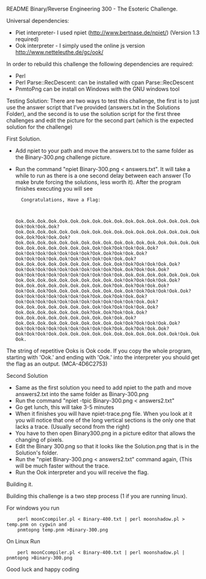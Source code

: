 README 
Binary/Reverse Engineering 300 - The Esoteric Challenge. 

Universal dependencies: 
* Piet interpreter- I used npiet (http://www.bertnase.de/npiet/) (Version 1.3 required)
* Ook interpreter - I simply used the online js version http://www.netteleuthe.de/gc/ook/

In order to rebuild this challenge the following dependencies are required: 
* Perl 
* Perl Parse::RecDescent: can be installed with cpan Parse::RecDescent
* PnmtoPng can be install on Windows with the GNU windows tool

Testing Solution: 
There are two ways to test this challenge, the first is to just use the answer script that I've provided (answers.txt in the Solutions Folder), and the second is to use the solution script for the first three challenges and edit the picture for the second part (which is the expected solution for the challenge) 
  
First Solution. 
* Add npiet to your path and move the answers.txt to the same folder as the Binary-300.png challenge picture. 
* Run the command "npiet Binary-300.png < answers.txt". It will take a while to run as there is a one second delay between each answer (To make brute forcing the solutions, less worth it).  After the program finishes executing you will see

        Congratulations, Have a Flag:
  
  
        Ook.Ook.Ook.Ook.Ook.Ook.Ook.Ook.Ook.Ook.Ook.Ook.Ook.Ook.Ook.Ook.Ook!Ook?Ook!Ook!Ook.Ook?Ook.Ook.Ook.Ook.Ook.Ook.Ook.Ook.Ook.Ook.Ook.Ook.Ook.Ook.Ook.Ook.Ook?Ook.Ook?Ook!Ook.Ook?Ook.Ook.Ook.Ook.Ook.Ook.Ook.Ook.Ook.Ook.Ook.Ook.Ook.Ook.Ook.Ook.Ook.Ook.Ook.Ook.Ook.Ook.Ook.Ook.Ook.Ook.Ook!Ook.Ook?Ook.Ook.Ook.Ook.Ook.Ook.Ook.Ook!Ook?Ook!Ook!Ook.Ook?Ook!Ook!Ook!Ook!Ook!Ook!Ook?Ook.Ook?Ook!Ook.Ook?Ook!Ook!Ook!Ook.Ook!Ook!Ook!Ook!Ook!Ook.Ook?Ook.Ook.Ook.Ook.Ook.Ook.Ook.Ook.Ook.Ook!Ook?Ook!Ook!Ook.Ook?Ook!Ook!Ook!Ook!Ook!Ook!Ook!Ook!Ook?Ook.Ook?Ook!Ook.Ook?Ook!Ook!Ook!Ook!Ook!Ook!Ook!Ook!Ook!Ook.Ook.Ook.Ook.Ook.Ook.Ook.Ook.Ook.Ook.Ook.Ook.Ook.Ook.Ook.Ook!Ook.Ook?Ook.Ook.Ook.Ook.Ook.Ook.Ook.Ook.Ook.Ook!Ook?Ook!Ook!Ook.Ook?Ook.Ook.Ook.Ook.Ook.Ook.Ook.Ook.Ook?Ook.Ook?Ook!Ook.Ook?Ook!Ook.Ook?Ook.Ook.Ook.Ook.Ook.Ook.Ook.Ook!Ook?Ook!Ook!Ook.Ook?Ook!Ook!Ook!Ook!Ook!Ook!Ook?Ook.Ook?Ook!Ook.Ook?Ook!Ook!Ook!Ook!Ook!Ook!Ook!Ook!Ook!Ook!Ook!Ook.Ook?Ook.Ook.Ook.Ook.Ook.Ook.Ook.Ook!Ook?Ook!Ook!Ook.Ook?Ook.Ook.Ook.Ook.Ook.Ook.Ook?Ook.Ook?Ook!Ook.Ook?Ook.Ook.Ook.Ook.Ook.Ook.Ook.Ook.Ook!Ook.Ook?Ook.Ook.Ook.Ook.Ook.Ook.Ook.Ook.Ook.Ook!Ook?Ook!Ook!Ook.Ook?Ook!Ook!Ook!Ook!Ook!Ook!Ook!Ook!Ook?Ook.Ook?Ook!Ook.Ook?Ook!Ook!Ook!Ook.Ook.Ook.Ook.Ook.Ook.Ook.Ook.Ook.Ook.Ook.Ook!Ook.Ook!Ook!Ook!Ook!Ook!Ook.Ook!Ook!Ook!Ook!Ook!Ook.Ook?Ook.
  
The string of repetitive Ooks is Ook code. If you copy the whole program, starting with 'Ook.' and ending with 'Ook.' into the interpreter you should get the flag as an output. (MCA-4D6C2753)  


Second Solution 
* Same as the first solution you need to add npiet to the path and move answers2.txt into the same folder as Binary-300.png
* Run the command "npiet -tpic Binary-300.png < answers2.txt" 
* Go get lunch, this will take 3-5 minutes
* When it finishes you will have npiet-trace.png file. When you look at it you will notice that one of the long vertical sections is the only one that lacks a trace. (Usually second from the right) 
* You have to then open Binary300.png in a picture editor that allows the changing of pixels. 
* Edit the Binary 300.png so that it looks like the Solution.png that is in the Solution's folder. 
* Run the "npiet Binary-300.png < answers2.txt" command again, (This will be much faster without the trace. 
* Run the Ook interpreter and you will receive the flag. 

Building it. 

Building this challenge is a two step process (1 if you are running linux). 

For windows you run

        perl moonCcompiler.pl < Binary-400.txt | perl moonshadow.pl > temp.pnm on cygwin and
        pnmtopng temp.pnm >Binary-300.png

  On Linux Run 
  
        perl moonCcompiler.pl < Binary-400.txt | perl moonshadow.pl | pnmtopng >Binary-300.png

Good luck and happy coding
    
